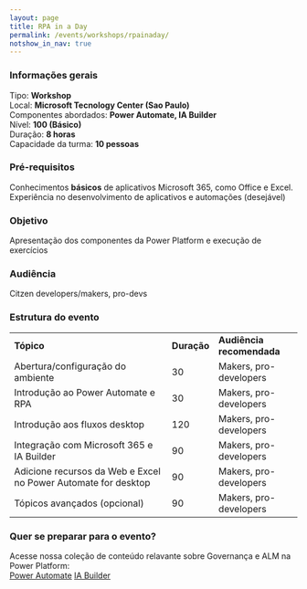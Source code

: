 ```yaml
---
layout: page
title: RPA in a Day
permalink: /events/workshops/rpainaday/
notshow_in_nav: true
---
```


### Informações gerais

Tipo: **Workshop**  
Local: **Microsoft Tecnology Center (Sao Paulo)**  
Componentes abordados: **Power Automate, IA Builder**  
Nível: **100 (Básico)**  
Duração: **8 horas**  
Capacidade da turma: **10 pessoas**  

### Pré-requisitos

Conhecimentos **básicos** de aplicativos Microsoft 365, como Office e Excel. Experiência no desenvolvimento de aplicativos e automações (desejável)

### Objetivo

Apresentação dos componentes da Power Platform e execução de exercícios

### Audiência

Citzen developers/makers, pro-devs

### Estrutura do evento

<table class="tablewborders">
<tbody align="left">
  <tr>
    <td><b>Tópico</b></td>
    <td><b>Duração</b></td>
    <td><b>Audiência recomendada</b></td>
  </tr>
  <tr>
    <td>Abertura/configuração do ambiente</td>
    <td>30</td>
    <td>Makers, pro-developers</td>
  </tr>
  <tr>
    <td>Introdução ao Power Automate e RPA</td>
    <td>30</td>
    <td>Makers, pro-developers</td>
  </tr>
  <tr>
    <td>Introdução aos fluxos desktop</td>
    <td>120</td>
    <td>Makers, pro-developers</td>
  </tr>
  <tr>
    <td>Integração com Microsoft 365 e IA Builder</td>
    <td>90</td>
    <td>Makers, pro-developers</td>
  </tr>
    <td>Adicione recursos da Web e Excel no Power Automate for desktop</td>
    <td>90</td>
    <td>Makers, pro-developers</td>
  </tr>
  </tr>
    <td>Tópicos avançados (opcional)</td>
    <td>90</td>
    <td>Makers, pro-developers</td>
  </tr>
</tbody>
</table>

### Quer se preparar para o evento?

Acesse nossa coleção de conteúdo relavante sobre Governança e ALM na Power Platform:  
[Power Automate](../../../getready/powerautomate)
[IA Builder](../../../getready/iabuilder)
